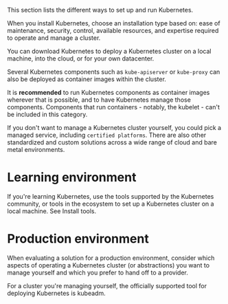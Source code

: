 This section lists the different ways to set up and run Kubernetes. 

When you install Kubernetes, choose an installation type based on: ease of maintenance, security, control, available resources, and expertise required to operate and manage a cluster.

You can download Kubernetes to deploy a Kubernetes cluster on a local machine, into the cloud, or for your own datacenter.

Several Kubernetes components such as `kube-apiserver` or `kube-proxy` can also be deployed as container images within the cluster.

It is **recommended** to run Kubernetes components as container images wherever that is possible, and to have Kubernetes manage those components. Components that run containers - notably, the kubelet - can't be included in this category.

If you don't want to manage a Kubernetes cluster yourself, you could pick a managed service, including `certified platforms`. There are also other standardized and custom solutions across a wide range of cloud and bare metal environments.

# Learning environment

If you're learning Kubernetes, use the tools supported by the Kubernetes community, or tools in the ecosystem to set up a Kubernetes cluster on a local machine. See Install tools.

# Production environment

When evaluating a solution for a production environment, consider which aspects of operating a Kubernetes cluster (or abstractions) you want to manage yourself and which you prefer to hand off to a provider.

For a cluster you're managing yourself, the officially supported tool for deploying Kubernetes is kubeadm.
